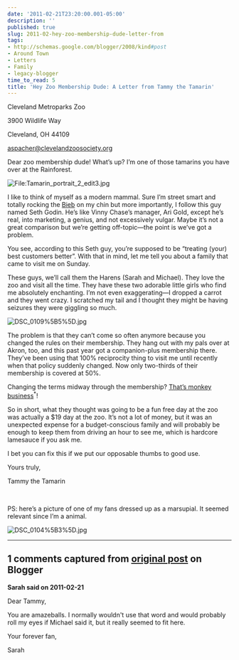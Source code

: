 ```yaml
---
date: '2011-02-21T23:20:00.001-05:00'
description: ''
published: true
slug: 2011-02-hey-zoo-membership-dude-letter-from
tags:
- http://schemas.google.com/blogger/2008/kind#post
- Around Town
- Letters
- Family
- legacy-blogger
time_to_read: 5
title: 'Hey Zoo Membership Dude: A Letter from Tammy the Tamarin'
---
```



Cleveland Metroparks Zoo    

3900 Wildlife Way     

Cleveland, OH 44109     

[aspacher@clevelandzoosociety.org](mailto:aspacher@clevelandzoosociety.org) 

Dear zoo membership dude! What’s up? I’m one of those tamarins you have over at the Rainforest.

![File:Tamarin_portrait_2_edit3.jpg](File:Tamarin_portrait_2_edit3.jpg)</a>

I like to think of myself as a modern mammal. Sure I’m street smart and totally rocking the [Bieb](http://www.google.com/images?q=bieber+hair) on my chin but more importantly, I follow this guy named Seth Godin. He’s like Vinny Chase’s manager, Ari Gold, except he’s real, into marketing, a genius, and not excessively vulgar. Maybe it’s not a great comparison but we’re getting off-topic—the point is we’ve got a problem.

You see, according to this Seth guy, you’re supposed to be “treating (your) best customers better”. With that in mind, let me tell you about a family that came to visit me on Sunday.

These guys, we’ll call them the Harens (Sarah and Michael). They love the zoo and visit all the time. They have these two adorable little girls who find me absolutely enchanting. I’m not even exaggerating—I dropped a carrot and they went crazy. I scratched my tail and I thought they might be having seizures they were giggling so much.

![DSC_0109%5B5%5D.jpg](DSC_0109%5B5%5D.jpg)</a>

The problem is that they can’t come so often anymore because you changed the rules on their membership. They hang out with my pals over at Akron, too, and this past year got a companion-plus membership there. They’ve been using that 100% reciprocity thing to visit me until recently when that policy suddenly changed. Now only two-thirds of their membership is covered at 50%. 

Changing the terms midway through the membership? [That’s monkey business](http://instantrimshot.com/)<sup title="I couldn't resist, sorry">*</sup>!

So in short, what they thought was going to be a fun free day at the zoo was actually a $19 day at the zoo. It’s not a lot of money, but it was an unexpected expense for a budget-conscious family and will probably be enough to keep them from driving an hour to see me, which is hardcore lamesauce if you ask me.

I bet you can fix this if we put our opposable thumbs to good use.

Yours truly,    

Tammy the Tamarin

&#160;

PS: here’s a picture of one of my fans dressed up as a marsupial. It seemed relevant since I’m a animal.

![DSC_0104%5B3%5D.jpg](DSC_0104%5B3%5D.jpg)

---

## 1 comments captured from [original post](https://blog.wassupy.com/2011/02/hey-zoo-membership-dude-letter-from.html) on Blogger

**Sarah said on 2011-02-21**

Dear Tammy,

You are amazeballs.  I normally wouldn't use that word and would probably roll my eyes if Michael said it, but it really seemed to fit here.

Your forever fan,

Sarah

